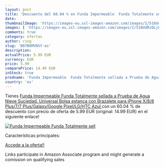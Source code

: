 ```yaml
---
layout: post
title: 'Descuento del 60.04 % en Funda Impermeable  Funda Totalmente sell'
date: 
thumbnailImage: 'https://images-eu.ssl-images-amazon.com/images/I/516UdRzOLjL._SL200_.jpg'
images: [ 'https://images-eu.ssl-images-amazon.com/images/I/516UdRzOLjL._SL200_.jpg' ]
comments: true
category: ofertas
author: ring
slug: 'B07B8MVNSY-es'
description:
actualPrice: 5.99 EUR
currency: EUR
price: 5.99
comparePrice: 14.99 EUR
inStock: true
prodname: 'Funda Impermeable  Funda Totalmente sellada a Prueba de Agua  Nieve  Suciedad. Universal Bolsa estanca con Brazalete para iPhone X/8/8 Plus/7/7 Plus/Galaxy/Google Pixel/LG/HTC  Azul '
country: 'es'
---
```


Tienes [Funda Impermeable  Funda Totalmente sellada a Prueba de Agua  Nieve  Suciedad. Universal Bolsa estanca con Brazalete para iPhone X/8/8 Plus/7/7 Plus/Galaxy/Google Pixel/LG/HTC  Azul ](https://www.amazon.es/dp/B07B8MVNSY/?tag=tolees-21) con un 60.04 % de descuento con precio de oferta de 5.99 EUR (original: 14.99 EUR) en el siguiente enlace!

[![Funda Impermeable  Funda Totalmente sell](https://images-eu.ssl-images-amazon.com/images/I/516UdRzOLjL._SL200_.jpg)](https://www.amazon.es/dp/B07B8MVNSY/?tag=tolees-21)

Características principales:


[Accede a la oferta!!](https://www.amazon.es/dp/B07B8MVNSY/?tag=tolees-21)

Links participate in Amazon Associate program and might generate a comission on qualifying sales


